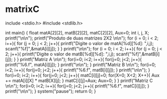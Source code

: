 # matrixC
include <stdio.h>
#include <stdlib.h>

int main()
{
   float matA[2][2], matB[2][2], matC[2][2], Aux=0;
   int i, j, X;
   printf("\n\n");
   printf("Produto de duas matrizes 2X2 \n\n");
   for (i = 0; i < 2; i++){
      for (j = 0; j < 2; j++){
         printf("Digite o valor de matA[%d][%d]: ",i,j);
          scanf("%f]",&matA[i][j]);
    }
   }
 printf("\n\n");
   for (i = 0; i < 2; i++){
     for (j = 0; j < 2; j++){
         printf("Digite o valor de matB[%d][%d]: ",i,j);
          scanf("%f]",&matB[i][j]);
     }
   }
  printf("Matriz A \n\n");
  for(i=0; i<2; i++){
     for(j=0; j<2; j++){
         printf("%6.f", matA[i][j]);
     }
         printf("\n\n");
  }
 printf("Matriz B \n\n");
  for(i=0; i<2; i++){
     for(j=0; j<2; j++){
         printf("%6.f", matB[i][j]);
     }
         printf("\n\n");
  }
  for(i=0; i<2; i++){
     for(j=0; j<2; j++){
         matC[i][j]=0;
             for(X=0; X<2; X++){
               Aux += matA[i][X] * matB[X][j];
             }
                  matC[i][j]=Aux;
                  Aux=0;
      }
  }
  printf("Matriz C \n\n");
    for(i=0; i<2; i++){
       for(j=0; j<2; j++){
           printf("%6.f", matC[i][j]);
       }
           printf("\n\n");
    }
  system("pause");
  return 0;
}
